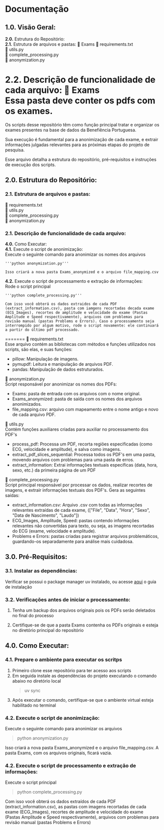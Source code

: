 # Documentação

## 1.0. Visão Geral:

**2.0.** Estrutura do Repositório:   
  **2.1.** Estrutura de arquivos e pastas: 
    📁 Exams 
    📁 requirements.txt    
    📁 utils.py  
    📁 complete_processing.py  
    📁 anonymization.py  

  **2.2.** Descrição de funcionalidade de cada arquivo: 
    📁 Exams  
         Essa pasta deve conter os pdfs com os exames.
=======

Os scripts desse repositório têm como função principal tratar e organizar os exames presentes na base de dados da Benefiência Portuguesa.

Sua execução é fundamental para a anonimização de cada exame, e extrair informações julgadas relevantes para as próximas etapas do projeto de pesquisa.

Esse arquivo detalha a estrutura do repositório, pré-requisitos e instruções de execução dos scripts.

## 2.0. Estrutura do Repositório:

### 2.1. Estrutura de arquivos e pastas:

📁 requirements.txt  
📁 utils.py  
📁 complete_processing.py  
📁 anonymization.py  

 
### 2.1. Descrição de funcionalidade de cada arquivo:

**4.0.** Como Executar:  
  **4.1.** Execute o script de anonimização:  
    Execute o seguinte comando para anonimizar os nomes dos arquivos  

    '''python anonymization.py'''  
    
    Isso criará a nova pasta Exams_anonymized e o arquivo file_mapping.csv  
  **4.2.** Execute o script de processamento e extração de informações:  
    Rode o script principal  
    
    '''python complete_processing.py'''   
    
    Com isso você obterá os dados extraidos de cada PDF (extract_information.csv), pasta com iamgens recortadas decada exame (ECG_Images), recortes de amplitude e velocidade do exame (Pastas Amplitude e Speed respectivamente), arquivos com problemas para revisão manual (pastas Problems e Errors). Caso o processamento seja interrompido por algum motivo, rode o script novamente: ele continuará a partir do último pdf processado.
    
=======
📁 requirements.txt  
Esse arquivo contém as bibliotecas com métodos e funções utilizados nos scripts, são elas, e suas funções:
- pillow: Manipulação de imagens.
- pymupdf: Leitura e manipulação de arquivos PDF.
- pandas: Manipulação de dados estruturados.

📁 anonymization.py  
Script responsável por anonimizar os nomes dos PDFs:
- Exams: pasta de entrada com os arquivos com o nome original.
- Exams_anonymized: pasta de saída com os nomes dos arquivos anonimizados.
- file_mapping.csv: arquivo com mapeamento entre o nome antigo e novo de cada arquivo PDF.    

📁 utils.py  
Contém funções auxiliares criadas para auxiliar no processamento dos PDF's
- process_pdf: Processa um PDF, recorta regiões especificadas (como ECG, velocidade e amplitude), e salva como imagens.
- extract_pdf_slices_sequential: Processa todos os PDF's em uma pasta, movendo arquivos com problemas para uma pasta de erros.
- extract_information: Extrai informações textuais específicas (data, hora, sexo, etc.) da primeira página de um PDF    
  
📁 complete_processing.py  
Script principal responsável por processar os dados, realizar recortes de imagens, e extrair informações textuais dos PDF's.
Gera as seguintes saídas:
- extract_information.csv: Arquivo .csv com todas as informações relevantes extraídas de cada exame, (["File", "Data", "Hora", "Sexo", "Data de Nascimento", "Laudo"])
- ECG_Images, Amplitude, Speed: pastas contendo informações relevantes não convertidas para texto, ou seja, as imagens recortadas do ECG (exame, velocidade e amplitude).
- Problems e Errors: pastas criadas para registrar arquivos problemáticos, guardando-os separadamente para análise mais cuidadosa.  
  
## 3.0. Pré-Requisitos:

### 3.1. Instalar as dependências:
Verificar se possui o package manager uv instalado, ou acesse [aqui](https://docs.astral.sh/uv/getting-started/installation/) o guia de instalação

### 3.2. Verificações antes de iniciar o processamento:
1. Tenha um backup dos arquivos originais pois os PDFs serão deletados no final do processo

2. Certifique-se de que a pasta Exams contenha os PDFs originais e esteja no diretório principal do repositório

## 4.0. Como Executar:

### 4.1. Prepare o ambiente para executar os scritps
1. Primeiro clone esse repositório para ter acesso aos scripts
2. Em seguida instale as dependências do projeto executando o comando abaixo no diretório local
   > uv sync
3. Após executar o comando, certifique-se que o ambiente virtual esteja habilitado no terminal

### 4.2. Execute o script de anonimização:

Execute o seguinte comando para anonimizar os arquivos

> python anonymization.py

Isso criará a nova pasta Exams_anonymized e o arquivo file_mapping.csv. A pasta Exams, com os arquivos originais, ficará vazia.

### 4.2. Execute o script de processamento e extração de informações:
Execute o script principal

> python complete_processing.py

Com isso você obterá os dados extraídos de cada PDF (extract_information.csv), as pastas com imagens recortadas de cada exame (ECG_Images), recortes de amplitude e velocidade do exame (Pastas Amplitude e Speed respectivamente), arquivos com problemas para revisão manual (pastas Problems e Errors)





            
